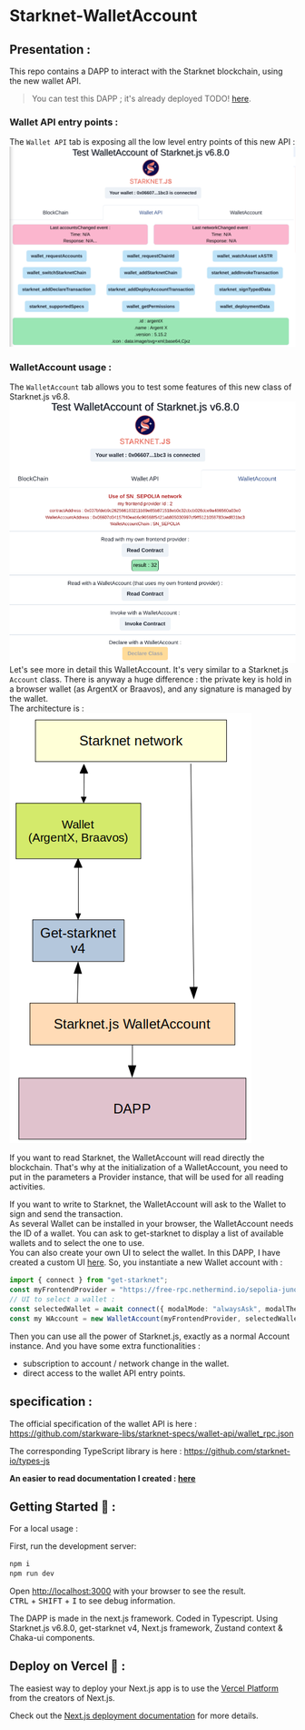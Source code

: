 # Starknet-WalletAccount

## Presentation :

This repo contains a DAPP to interact with the Starknet blockchain, using the new wallet API.

> You can test this DAPP ; it's already deployed TODO! [here](/).

### Wallet API entry points :
The `Wallet API` tab is exposing all the low level entry points of this new API :
![](./Images/Api.png)

### WalletAccount usage :
The `WalletAccount` tab allows you to test some features of this new class of Starknet.js v6.8.
![](./Images/WalletAccount.png)
Let's see more in detail this WalletAccount. It's very similar to a Starknet.js `Account` class. There is anyway a huge difference : the private key is hold in a browser wallet (as ArgentX or Braavos), and any signature is managed by the wallet.  
The architecture is :  
![](./Images/architecture.png)  

If you want to read Starknet, the WalletAccount will read directly the blockchain. That's why at the initialization of a WalletAccount, you need to put in the parameters a Provider instance, that will be used for all reading activities.

If you want to write to Starknet, the WalletAccount will ask to the Wallet to sign and send the transaction.  
As several Wallet can be installed in your browser, the WalletAccount needs the ID of a wallet. You can ask to get-starknet to display a list of available wallets and to select the one to use.  
You can also create your own UI to select the wallet. In this DAPP, I have created a custom UI [here](./src/app/components/client/WalletHandle/SelectWallet.tsx).
So, you instantiate a new Wallet account with :
```typescript
import { connect } from "get-starknet";
const myFrontendProvider = "https://free-rpc.nethermind.io/sepolia-juno/v0_7";
// UI to select a wallet :
const selectedWallet = await connect({ modalMode: "alwaysAsk", modalTheme: "light" }); 
const my WAccount = new WalletAccount(myFrontendProvider, selectedWallet);
```
Then you can use all the power of Starknet.js, exactly as a normal Account instance. And you have some extra functionalities :
- subscription to account / network change in the wallet.
- direct access to the wallet API entry points.


## specification :

The official specification of the wallet API is here : https://github.com/starkware-libs/starknet-specs/wallet-api/wallet_rpc.json

The corresponding TypeScript library is here : https://github.com/starknet-io/types-js

**An easier to read documentation I created : [here](doc/walletAPIspec.md)**

## Getting Started 🚀 :

For a local usage :  

First, run the development server:

```bash
npm i
npm run dev
```

Open [http://localhost:3000](http://localhost:3000) with your browser to see the result.  
<kbd>CTRL</kbd> + <kbd>SHIFT</kbd> + <kbd>I</kbd> to see debug information.

The DAPP is made in the next.js framework. Coded in Typescript. Using Starknet.js v6.8.0, get-starknet v4, Next.js framework, Zustand context & Chaka-ui components.

## Deploy on Vercel 🎊 :

The easiest way to deploy your Next.js app is to use the [Vercel Platform](https://vercel.com/new?utm_medium=default-template&filter=next.js&utm_source=create-next-app&utm_campaign=create-next-app-readme) from the creators of Next.js.

Check out the [Next.js deployment documentation](https://nextjs.org/docs/deployment) for more details.


